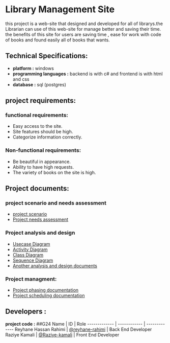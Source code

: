 # Library Management Site
this project is a web-site that designed and developed for all of librarys.the Librarian can use of this web-site for manage better and saving their time. the benefits of this site for users are saving time , ease for work with code of books and found easily all of books that wants.

## Technical Specifications:
* **platform :** windows
* **programming languages :** backend is with c# and frontend is with html and css 
* **database :** sql (postgres)

## project requirements:
### functional requirements:
* Easy access to the site.
* Site features should be high.
* Categorize information correctly.

### Non-functional requirements:
* Be beautiful in appearance.
* Ability to have high requests.
* The variety of books on the site is high.

## Project documents:
### project scenario and needs assessment
* [project scenario](/Documentation/Scenario.md)
* [Project needs assessment](/)
### Project analysis and design
* [Usecase Diagram](/)
* [Activity Diagram](/)
* [Class Diagram](/)
* [Sequence Diagram](/)
* [Another analysis and design documents](/)

### Project managment:
* [Project phasing documentation](/)
* [Project scheduling documentation](/)

## Developers :
**project code :** ##G24
Name  | ID | Role
 ------------- | ------------ | -------------
Reyhane Hassan Rahimi | [@reyhane-rahimi](https://github.com/reyhan-rahimi) | Back End Developer
Raziye Kamali | [@Raziye-kamali](https://github.com/Raziye-kamali) | Front End Developer
